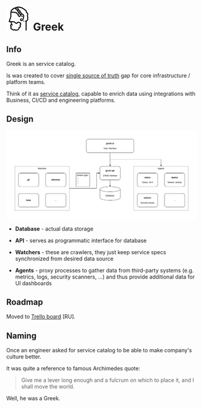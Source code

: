 # ![logo-64](assets/logo-64.png) Greek

## Info

Greek is an service catalog.

Is was created to cover [single source of truth](https://en.wikipedia.org/wiki/Single_source_of_truth) gap for core infrastructure / platform teams.

Think of it as [service catalog](https://en.wikipedia.org/wiki/Service_catalog), capable to enrich data using integrations with Business, CI/CD and engineering platforms.

## Design

![](./assets/greek.drawio.png)

- **Database** - actual data storage

- **API** - serves as programmatic interface for database

- **Watchers** - these are crawlers, they just keep service specs synchronized from desired data source

- **Agents** - proxy processes to gather data from third-party systems (e.g. metrics, logs, security scanners, ...) and thus provide additional data for UI dashboards

## Roadmap

Moved to [Trello board](https://trello.com/b/Xww1m2DX) [RU].

## Naming

Once an engineer asked for service catalog to be able to make company's culture better.

It was quite a reference to famous Archimedes quote:

>Give me a lever long enough and a fulcrum on which to place it, and I shall move the world.

Well, he was a Greek.
